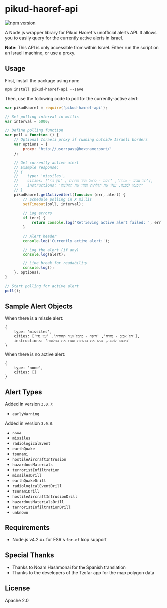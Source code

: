 pikud-haoref-api
===================
[![npm version](https://badge.fury.io/js/pikud-haoref-api.svg)](https://www.npmjs.com/package/pikud-haoref-api)

A Node.js wrapper library for Pikud Haoref's unofficial alerts API. It allows you to easily query for the currently active alerts in Israel.

**Note:** This API is only accessible from within Israel. Either run the script on an Israeli machine, or use a proxy.

Usage
---

First, install the package using npm:
```shell
npm install pikud-haoref-api --save
```

Then, use the following code to poll for the currently-active alert:

```js
var pikudHaoref = require('pikud-haoref-api');

// Set polling interval in millis
var interval = 5000;

// Define polling function
var poll = function () {
    // Optional Israeli proxy if running outside Israeli borders
    var options = {
        proxy: 'http://user:pass@hostname:port/'
    };

    // Get currently active alert
    // Example response:
    // { 
    //    type: 'missiles', 
    //    cities: ['תל אביב - מזרח', 'חיפה - כרמל ועיר תחתית', 'עין גדי'],
    //    instructions: 'היכנסו למבנה, נעלו את הדלתות וסגרו את החלונות'
    // }
    pikudHaoref.getActiveAlert(function (err, alert) {
        // Schedule polling in X millis
        setTimeout(poll, interval);
        
        // Log errors
        if (err) {
            return console.log('Retrieving active alert failed: ', err);
        }

        // Alert header
        console.log('Currently active alert:');

        // Log the alert (if any)
        console.log(alert);

        // Line break for readability
        console.log();
    }, options);
}

// Start polling for active alert
poll();
```

Sample Alert Objects
---
When there is a missle alert:
```
{ 
    type: 'missiles', 
    cities: ['תל אביב - מזרח', 'חיפה - כרמל ועיר תחתית', 'עין גדי'],
    instructions: 'היכנסו למבנה, נעלו את הדלתות וסגרו את החלונות'
}
```
When there is no active alert:
```
{ 
    type: 'none', 
    cities: [] 
}
```

Alert Types
---

Added in version `3.0.7`:

* `earlyWarning`

Added in version `3.0.0`:

* `none`
* `missiles`
* `radiologicalEvent`
* `earthQuake`
* `tsunami`
* `hostileAircraftIntrusion`
* `hazardousMaterials`
* `terroristInfiltration`
* `missilesDrill`
* `earthQuakeDrill`
* `radiologicalEventDrill`
* `tsunamiDrill`
* `hostileAircraftIntrusionDrill`
* `hazardousMaterialsDrill`
* `terroristInfiltrationDrill`
* `unknown`

Requirements
---
* Node.js v4.2.x+ for ES6's `for-of` loop support

Special Thanks
---

* Thanks to  Noam Hashmonai for the Spanish translation
* Thanks to the developers of the Tzofar app for the map polygon data

License
---
Apache 2.0

